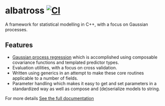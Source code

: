 # albatross [![CI](https://github.com/swift-nav/albatross/actions/workflows/ci.yaml/badge.svg)](https://github.com/swift-nav/albatross/actions/workflows/ci.yaml)
A framework for statistical modelling in C++, with a focus on Gaussian processes.

## Features
 * [Gaussian process regression](http://www.gaussianprocess.org/gpml/chapters/RW2.pdf) which is accomplished using composable covariance functions and templated predictor types.
 * Evaluation utilities, with a focus on cross validation.
 * Written using generics in an attempt to make these core routines applicable to a number of fields.
 * Parameter handling which makes it easy to get and set parameters in a standardized way  as well as compose and (de)serialize models to string.

For more details [See the full documentation](https://swiftnav-albatross.readthedocs.io/en/latest/)
